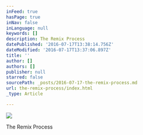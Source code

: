 ```yaml
---
inFeed: true
hasPage: true
inNav: false
inLanguage: null
keywords: []
description: The Remix Process
datePublished: '2016-07-17T13:38:14.756Z'
dateModified: '2016-07-17T13:37:06.897Z'
title: ''
author: []
authors: []
publisher: null
starred: false
sourcePath: _posts/2016-07-17-the-remix-process.md
url: the-remix-process/index.html
_type: Article

---
```

![](https://the-grid-user-content.s3-us-west-2.amazonaws.com/ee008655-ea5f-4bc0-91b8-653ba53ded00.jpg)

The Remix Process